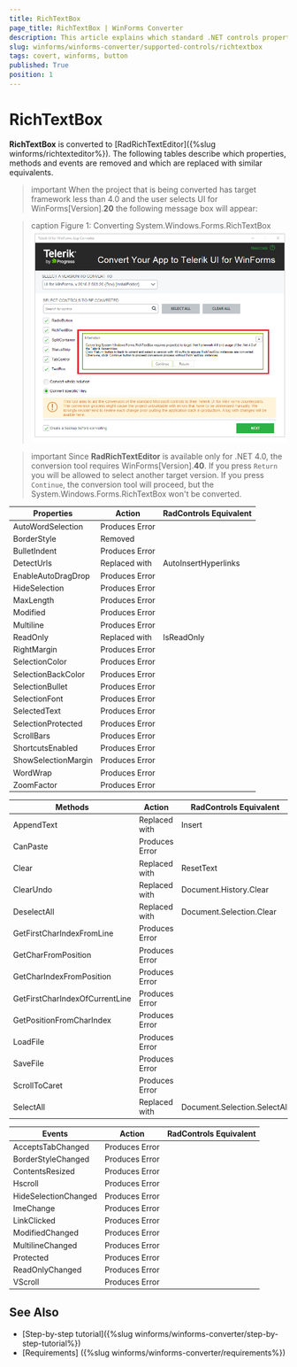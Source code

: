 ```yaml
---
title: RichTextBox
page_title: RichTextBox | WinForms Converter
description: This article explains which standard .NET controls properties are removed and which are replaced with similar equivalents. 
slug: winforms/winforms-converter/supported-controls/richtextbox
tags: covert, winforms, button
published: True
position: 1
---
```


# RichTextBox

__RichTextBox__ is converted to [RadRichTextEditor]({%slug winforms/richtexteditor%}). The following tables describe which properties, methods and events are removed and which are replaced with similar equivalents.

>important When the project that is being converted has target framework less than 4.0 and the user selects UI for WinForms[Version].__20__ the following message box will appear:

>caption Figure 1: Converting System.Windows.Forms.RichTextBox
![winforms-converter-supported-control-richtextbox001](images/winforms-converter-supported-control-richtextbox001.png)

>important Since __RadRichTextEditor__ is available only for .NET 4.0, the conversion tool requires WinForms[Version].__40__. If you press `Return` you will be allowed to select another target version. If you press `Continue`, the conversion tool will proceed, but the System.Windows.Forms.RichTextBox won't be converted.
>

|Properties|Action|RadControls Equivalent|
|---|---|---|
|AutoWordSelection|Produces Error||
|BorderStyle|Removed||
|BulletIndent|Produces Error||
|DetectUrls|Replaced with|AutoInsertHyperlinks|
|EnableAutoDragDrop|Produces Error||
|HideSelection|Produces Error||
|MaxLength|Produces Error||
|Modified|Produces Error||
|Multiline|Produces Error||
|ReadOnly|Replaced with|IsReadOnly|
|RightMargin|Produces Error||
|SelectionColor|Produces Error||
|SelectionBackColor|Produces Error||
|SelectionBullet|Produces Error||
|SelectionFont|Produces Error||
|SelectedText|Produces Error||
|SelectionProtected|Produces Error||
|ScrollBars|Produces Error||
|ShortcutsEnabled |Produces Error||
|ShowSelectionMargin|Produces Error||
|WordWrap |Produces Error||
|ZoomFactor|Produces Error||

|Methods|Action|RadControls Equivalent|
|---|---|---|
|AppendText|Replaced with|Insert|
|CanPaste|Produces Error|
|Clear|Replaced with|ResetText|
|ClearUndo|Replaced with|Document.History.Clear|
|DeselectAll|Replaced with|Document.Selection.Clear|
|GetFirstCharIndexFromLine|Produces Error||
|GetCharFromPosition|Produces Error||
|GetCharIndexFromPosition|Produces Error||
|GetFirstCharIndexOfCurrentLine|Produces Error||
|GetPositionFromCharIndex|Produces Error||
|LoadFile|Produces Error||
|SaveFile|Produces Error||
|ScrollToCaret|Produces Error||
|SelectAll|Replaced with|Document.Selection.SelectAll|

|Events|Action|RadControls Equivalent|
|---|---|---|
|AcceptsTabChanged|Produces Error||
|BorderStyleChanged|Produces Error||
|ContentsResized |Produces Error||
|Hscroll|Produces Error||
|HideSelectionChanged|Produces Error||
|ImeChange|Produces Error||
|LinkClicked|Produces Error||
|ModifiedChanged|Produces Error||
|MultilineChanged|Produces Error||
|Protected|Produces Error||
|ReadOnlyChanged|Produces Error||
|VScroll |Produces Error||

## See Also

* [Step-by-step tutorial]({%slug winforms/winforms-converter/step-by-step-tutorial%})
* [Requirements] ({%slug winforms/winforms-converter/requirements%})
